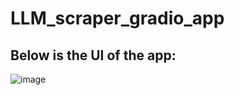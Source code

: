 # LLM_scraper_gradio_app

## Below is the UI of the app:
![image](https://github.com/adeel-maker/LLM_scraper_gradio_app/assets/82579995/65040c77-6518-4d0e-ac99-cf90e809cde7)
